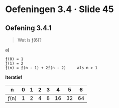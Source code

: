 # Oefeningen 3.4 &middot; Slide 45

## Oefening 3.4.1

> Wat is ƒ(6)?

a) 

```
ƒ(0) = 1
ƒ(1) = 2
ƒ(n) = ƒ(n - 1) + 2ƒ(n - 2)     als n > 1
```

**Iteratief**

| n      | 0  | 1  | 2  | 3  | 4  | 5  | 6  |
| ------ | -- | -- | -- | -- | -- | -- | -- |
| ƒ(n)   | 1  | 2  | 4  | 8  | 16 | 32 | 64 |